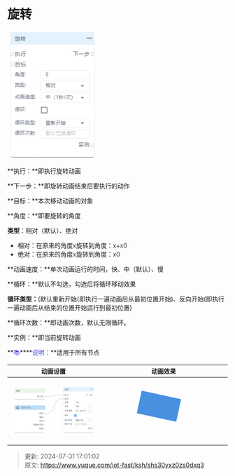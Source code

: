# 旋转

![1722414636273-be3e0dae-48c2-4e5e-902f-a87ce08dcbb3.png](./img/e04pPRIZacn9MWBU/1722414636273-be3e0dae-48c2-4e5e-902f-a87ce08dcbb3-377911.png)

**执行：**即执行旋转动画

**下一步：**即旋转动画结束后要执行的动作

**目标：**本次移动动画的对象

**角度：**即要旋转的角度

**类型**：相对（默认）、绝对

+ 相对：在原来的角度<font style="color:rgb(51, 51, 51);">x</font>旋转到角度：<font style="color:rgb(51, 51, 51);">x+x0</font>
+ 绝对：在原来的角度<font style="color:rgb(51, 51, 51);">x</font>旋转到角度：<font style="color:rgb(51, 51, 51);">x0</font>

**动画速度：**单次动画运行的时间，快、中（默认）、慢

**循环：**默认不勾选，勾选后将循环移动效果

**循环类型：**(默认重新开始(即执行一遍动画后从最初位置开始)、反向开始(即执行一遍动画后从结束的位置开始运行到最初位置)

**循环次数：**即动画次数，默认无限循环。

**实例：**即当前旋转动画

**<font style="color:rgb(77, 77, 230);">📚</font>****<font style="color:rgb(77, 77, 230);">说明：</font>**适用于所有节点

| 动画设置 | 动画效果 |
| --- | --- |
| ![1722415326705-f70d4260-19e6-4e8c-a9fb-8f3b4f2db84b.png](./img/e04pPRIZacn9MWBU/1722415326705-f70d4260-19e6-4e8c-a9fb-8f3b4f2db84b-870381.png) | ![1722415318373-c6eb45a6-c8a9-4a45-801e-b74da832fdae.gif](./img/e04pPRIZacn9MWBU/1722415318373-c6eb45a6-c8a9-4a45-801e-b74da832fdae-941534.gif) |






> 更新: 2024-07-31 17:01:02  
> 原文: <https://www.yuque.com/iot-fast/ksh/shs30yxz0zs0dxq3>
